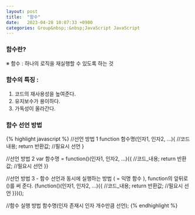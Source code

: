 ```yaml
---
layout: post
title:  "함수"
date:   2023-04-28 10:07:33 +0900
categories: Group&nbsp;:&nbsp;JavaScript JavaScript
---
```


### 함수란?
※ 함수 : 하나의 로직을 재실행할 수 있도록 하는 것

### 함수의 특징 :
1. 코드의 재사용성을 높여준다.
2. 유지보수가 용이하다.
3. 가독성이 올라간다.

### 함수 선언 방법
{% highlight javascript %}
//선언 방법 1
function 함수명(인자1, 인자2, ...){
    //코드 내용;
    return 반환값;  //필요시 선언
}

//선언 방법 2
var 함수명 = function()(인자1, 인자2, ...){{
    //코드_내용;
    return 반환값;  //필요시 선언
}}

//선언 방법 3 - 함수 선언과 동시에 실행하는 방법 ( = 익명 함수 ), function의 앞뒤로 ()를 써 준다.
(function()(인자1, 인자2, ...){{
    //코드_내용;
    return 반환값;  //필요시 선언
}})();

//함수 실행 방법
함수명(인자 존재시 인자 개수만큼 선언);
{% endhighlight %}